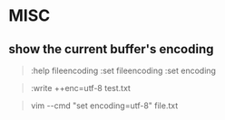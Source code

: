 
# MISC

## show the current buffer's encoding
> :help fileencoding
> :set fileencoding
> :set encoding

> :write ++enc=utf-8 test.txt


> vim --cmd "set encoding=utf-8" file.txt

